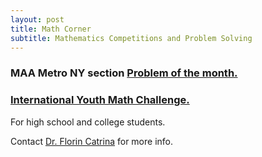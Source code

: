```yaml
---
layout: post
title: Math Corner
subtitle: Mathematics Competitions and Problem Solving
---
```


### MAA Metro NY section  [Problem of the month.](http://sections.maa.org/metrony/problemofthemonth.html?utm_source=newsletter&utm_medium=email&utm_content=View%20New%20Problem&utm_campaign=Sections)

<!---
St. John’s students participate in four Mathematical competitions every year:

### 1) Virginia Tech Regional Mathematics Contest
      Not run in 2020
http://www.math.vt.edu/people/plinnell/Vtregional/

### 2) William Lowell Putnam Mathematical Competition
     Saturday February 20, 2021, 10:00am-1:00pm and 3:00pm-6:00pm
http://math.scu.edu/putnam/

### 3) University of Rochester Math Olympiad
      TBD
http://www.math.rochester.edu/people/faculty/dangeba/urmo.html

### 4) RIT College Math Competition 
      TBD
https://people.rit.edu/smsmathprob 

All exams are taken on the Queens Campus then mailed to the organizers for grading. 
-->

### [International Youth Math Challenge.](https://iymc.info/en/)
For high school and college students.

<!---

<object data="http://yoursite.com/the.pdf" type="application/pdf" width="700px" height="700px">
    <embed src="http://yoursite.com/the.pdf">
        <p>This browser does not support PDFs. Please download the PDF to view it: <a href="http://yoursite.com/the.pdf">Download PDF</a>.</p>
    </embed>
</object>
-->

<!--- {:target="_blank" rel="noopener"} -->



Contact [Dr. Florin Catrina](mailto:catrinaf@stjohns.edu) for more info.
<!--- ![](/assets/img/flyer.png) -->
